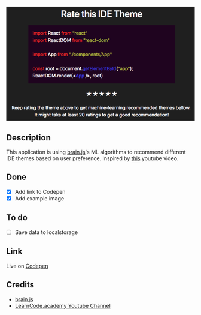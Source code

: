 ![IDE Theme Recommendation Using ML](./example.png)

## Description
This application is using [brain.js](https://github.com/BrainJS)'s ML algorithms to recommend different IDE themes based on user preference. Inspired by [this](https://www.youtube.com/channel/UCVTlvUkGslCV_h-nSAId8Sw) youtube video.

## Done
- [x] Add link to Codepen
- [x] Add example image

## To do
- [ ] Save data to localstorage

## Link
Live on [Codepen](https://codepen.io/FlorinPop17/full/MVPGGy)

## Credits
- [brain.js](https://github.com/BrainJS)
- [LearnCode.academy Youtube Channel](https://www.youtube.com/channel/UCVTlvUkGslCV_h-nSAId8Sw)